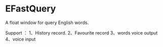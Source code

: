 # EFastQuery
A float window for query English words.

Support ：
1、History record.
2、Favourite record
3、words voice output
4、voice input

